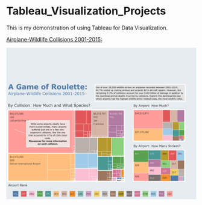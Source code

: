 # Tableau_Visualization_Projects
This is my demonstration of using Tableau for Data Visualization.

[Airplane-Wildlife Collisions 2001-2015:]([https://your-dashboard-link.com](https://public.tableau.com/views/Airplane-WildlifeCollisions2001-2015_17456006758870/Dashboard1?:language=en-US&publish=yes&:sid=&:redirect=auth&:display_count=n&:origin=viz_share_link))

<img src="Airplane-Wildlife Collisions 2001-2015.png" alt="Airplane-Wildlife Collisions" />

